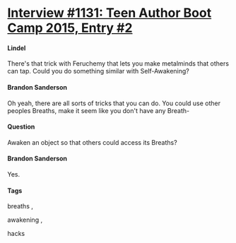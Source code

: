 # [Interview #1131: Teen Author Boot Camp 2015, Entry #2](https://www.theoryland.com/intvmain.php?i=1131#2)

#### Lindel

There's that trick with Feruchemy that lets you make metalminds that others can tap. Could you do something similar with Self-Awakening?

#### Brandon Sanderson

Oh yeah, there are all sorts of tricks that you can do. You could use other peoples Breaths, make it seem like you don't have any Breath-

#### Question

Awaken an object so that others could access its Breaths?

#### Brandon Sanderson

Yes.

#### Tags

breaths
,

awakening
,

hacks

